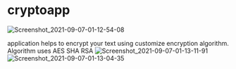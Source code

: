 # cryptoapp

![Screenshot_2021-09-07-01-12-54-08](https://user-images.githubusercontent.com/75857506/132256790-859b6391-3761-45e0-b629-511eedf62266.jpg)

application helps to encrypt your text using customize encryption algorithm.
Algorithm uses
  AES
  SHA
  RSA
![Screenshot_2021-09-07-01-13-11-91](https://user-images.githubusercontent.com/75857506/132256951-a3767a7e-ecb4-4ad2-8a78-8a1a11eeb7e9.jpg)
![Screenshot_2021-09-07-01-13-04-35](https://user-images.githubusercontent.com/75857506/132256967-483a8c8f-63f0-41ad-a88a-1a7efd013085.jpg)

